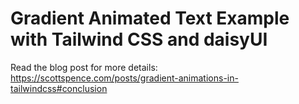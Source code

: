 # Gradient Animated Text Example with Tailwind CSS and daisyUI

Read the blog post for more details: https://scottspence.com/posts/gradient-animations-in-tailwindcss#conclusion
